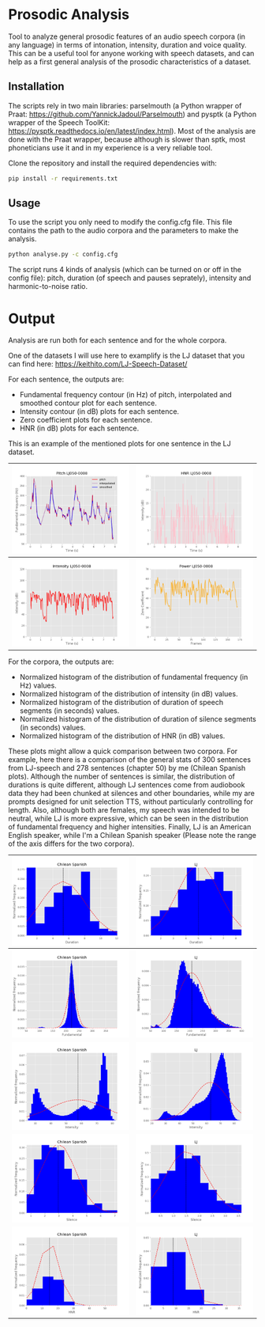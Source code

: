 # Prosodic Analysis

Tool to analyze general prosodic features of an audio speech corpora (in any language) in terms of intonation, intensity, duration and voice quality. 
This can be a useful tool for anyone working with speech datasets, and can help as a first general analysis of the prosodic characteristics of a dataset.

## Installation

The scripts rely in two main libraries: parselmouth (a Python wrapper of Praat: https://github.com/YannickJadoul/Parselmouth) and pysptk (a Python wrapper of the Speech ToolKit: https://pysptk.readthedocs.io/en/latest/index.html). Most of the analysis are done with the Praat wrapper, because although is slower than sptk, most phoneticians use it and in my experience is a very reliable tool.

Clone the repository and install the required dependencies with:

```bash
pip install -r requirements.txt
```


## Usage

To use the script you only need to modify the config.cfg file. This file contains the path to the audio corpora and the parameters to make the analysis.

```bash
python analyse.py -c config.cfg
```

The script runs 4 kinds of analysis (which can be turned on or off in the config file): pitch, duration (of speech and pauses seprately), intensity and harmonic-to-noise ratio.

# Output

Analysis are run both for each sentence and for the whole corpora.

One of the datasets I will use here to examplify is the LJ dataset that you can find here: https://keithito.com/LJ-Speech-Dataset/

For each sentence, the outputs are:
- Fundamental frequency contour (in Hz) of pitch, interpolated and smoothed contour plot for each sentence.
- Intensity contour (in dB) plots for each sentence.
- Zero coefficient plots for each sentence.
- HNR (in dB) plots for each sentence.

This is an example of the mentioned plots for one sentence in the LJ dataset.

![](plots/f0_LJ050-0008.png)  |  ![](plots/harmonic_LJ050-0008.png)
:-------------------------:|:-------------------------:
![](plots/intens_LJ050-0008.png)  |  ![](plots/zcoef_LJ050-0008.png)

For the corpora, the outputs are:
- Normalized histogram of the distribution of fundamental frequency (in Hz) values.
- Normalized histogram of the distribution of intensity (in dB) values.
- Normalized histogram of the distribution of duration of speech segments (in seconds) values.
- Normalized histogram of the distribution of duration of silence segments (in seconds) values.
- Normalized histogram of the distribution of HNR (in dB) values.

These plots might allow a quick comparison between two corpora. For example, here there is a comparison of the general stats of 300 sentences from LJ-speech and 278 sentences (chapter 50) by me (Chilean Spanish plots). Although the number of sentences is similar, the distribution of durations is quite different, although LJ sentences come from audiobook data they had been chunked at silences and other boundaries, while my are prompts designed for unit selection TTS, without particularly controlling for length. Also, although both are females, my speech was intended to be neutral, while LJ is more expressive, which can be seen in the distribution of fundamental frequency and higher intensities. Finally, LJ is an American English speaker, while I'm a Chilean Spanish speaker (Please note the range of the axis differs for the two corpora).

![](plots/chilean_stats_Duration.png)  |  ![](plots/LJ_stats_Duration.png)
:-------------------------:|:-------------------------:
![](plots/chilean_stats_Fundamental.png)  |  ![](plots/LJ_stats_Fundamental.png)
![](plots/chilean_stats_Intensity.png)  |  ![](plots/LJ_stats_Intensity.png)
![](plots/chilean_stats_Silence.png)  |  ![](plots/LJ_stats_Silence.png)
![](plots/chilean_stats_HNR.png)  |  ![](plots/LJ_stats_HNR.png)
